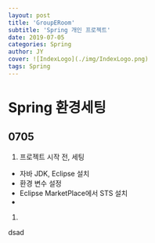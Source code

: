 ```yaml
---
layout: post
title: 'GroupERoom'
subtitle: 'Spring 개인 프로젝트'
date: 2019-07-05
categories: Spring
author: JY
cover: ![IndexLogo](./img/IndexLogo.png)
tags: Spring
---
```


# Spring 환경세팅

## 0705 
1. 프로젝트 시작 전, 세팅
- 자바 JDK, Eclipse 설치
- 환경 변수 설정
- Eclipse MarketPlace에서 STS 설치
- 

1. 
dsad